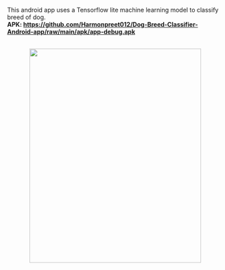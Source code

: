 This android app uses a Tensorflow lite machine learning model to classify breed of dog.<br>
<b>APK:<b> https://github.com/Harmonpreet012/Dog-Breed-Classifier-Android-app/raw/main/apk/app-debug.apk<br><br>
<div align="center">
  <img src="images/sample.gif" height="500" width="400"/>
</div>
